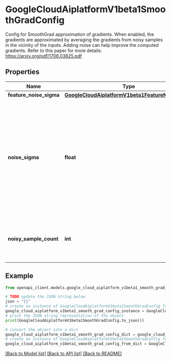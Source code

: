 # GoogleCloudAiplatformV1beta1SmoothGradConfig

Config for SmoothGrad approximation of gradients. When enabled, the gradients are approximated by averaging the gradients from noisy samples in the vicinity of the inputs. Adding noise can help improve the computed gradients. Refer to this paper for more details: https://arxiv.org/pdf/1706.03825.pdf

## Properties

Name | Type | Description | Notes
------------ | ------------- | ------------- | -------------
**feature_noise_sigma** | [**GoogleCloudAiplatformV1beta1FeatureNoiseSigma**](GoogleCloudAiplatformV1beta1FeatureNoiseSigma.md) |  | [optional] 
**noise_sigma** | **float** | This is a single float value and will be used to add noise to all the features. Use this field when all features are normalized to have the same distribution: scale to range [0, 1], [-1, 1] or z-scoring, where features are normalized to have 0-mean and 1-variance. Learn more about [normalization](https://developers.google.com/machine-learning/data-prep/transform/normalization). For best results the recommended value is about 10% - 20% of the standard deviation of the input feature. Refer to section 3.2 of the SmoothGrad paper: https://arxiv.org/pdf/1706.03825.pdf. Defaults to 0.1. If the distribution is different per feature, set feature_noise_sigma instead for each feature. | [optional] 
**noisy_sample_count** | **int** | The number of gradient samples to use for approximation. The higher this number, the more accurate the gradient is, but the runtime complexity increases by this factor as well. Valid range of its value is [1, 50]. Defaults to 3. | [optional] 

## Example

```python
from openapi_client.models.google_cloud_aiplatform_v1beta1_smooth_grad_config import GoogleCloudAiplatformV1beta1SmoothGradConfig

# TODO update the JSON string below
json = "{}"
# create an instance of GoogleCloudAiplatformV1beta1SmoothGradConfig from a JSON string
google_cloud_aiplatform_v1beta1_smooth_grad_config_instance = GoogleCloudAiplatformV1beta1SmoothGradConfig.from_json(json)
# print the JSON string representation of the object
print(GoogleCloudAiplatformV1beta1SmoothGradConfig.to_json())

# convert the object into a dict
google_cloud_aiplatform_v1beta1_smooth_grad_config_dict = google_cloud_aiplatform_v1beta1_smooth_grad_config_instance.to_dict()
# create an instance of GoogleCloudAiplatformV1beta1SmoothGradConfig from a dict
google_cloud_aiplatform_v1beta1_smooth_grad_config_from_dict = GoogleCloudAiplatformV1beta1SmoothGradConfig.from_dict(google_cloud_aiplatform_v1beta1_smooth_grad_config_dict)
```
[[Back to Model list]](../README.md#documentation-for-models) [[Back to API list]](../README.md#documentation-for-api-endpoints) [[Back to README]](../README.md)


